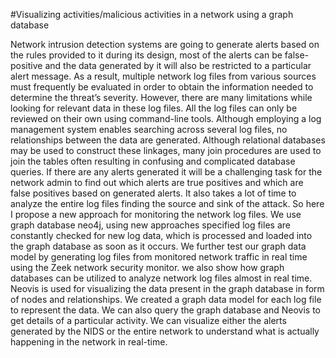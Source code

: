#Visualizing activities/malicious activities in a network using a graph database

Network intrusion detection systems are going to generate alerts based on the rules provided to it during its design, most of the alerts can be false-positive and the data generated by it will also be restricted to a particular alert message. As a result, multiple network log files from various sources must frequently be evaluated in order to obtain the information needed to determine the threat’s severity. However, there are many limitations while looking for relevant data in these log files. All the log files can only be reviewed on their own using command-line tools. Although employing a log management system enables searching across several log files, no relationships between the data are generated. Although relational databases may be used to construct these linkages, many join procedures are used to join the tables often resulting in confusing and complicated database queries. If there are any alerts generated it will be a challenging task for the network admin to find out which alerts are true positives and which are false positives based on generated alerts. It also takes a lot of time to analyze the entire log files finding the source and sink of the attack.
So here I propose a new approach for monitoring the network log files. We use graph database neo4j, using new approaches specified log files are constantly checked for new log data, which is processed and loaded into the graph database as soon as it occurs. We further test our graph data model by generating log files from monitored network traffic in real time using the Zeek network security monitor. we also show how graph databases can be utilized to analyze network log files almost in real time. Neovis is used for visualizing the data present in the graph database in form of nodes and relationships. We created a graph data model for each log file to represent the data. We can also query the graph database and Neovis to get details of a particular activity. We can visualize either the alerts generated by the NIDS or the entire network to understand what is actually happening in the network in real-time.
